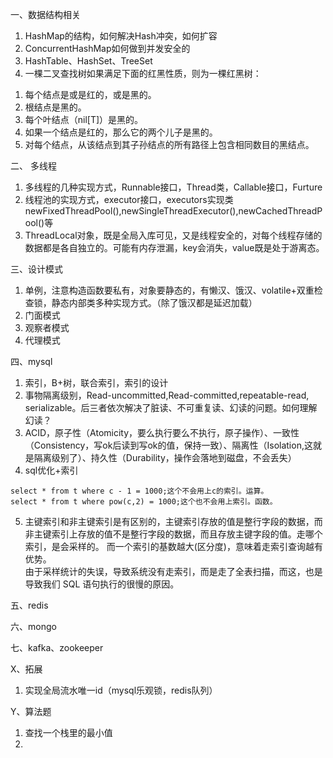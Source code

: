 一、数据结构相关
1. HashMap的结构，如何解决Hash冲突，如何扩容
2. ConcurrentHashMap如何做到并发安全的
3. HashTable、HashSet、TreeSet
4. 一棵二叉查找树如果满足下面的红黑性质，则为一棵红黑树：
1) 每个结点是或是红的，或是黑的。
2) 根结点是黑的。
3) 每个叶结点（nil[T]）是黑的。
4) 如果一个结点是红的，那么它的两个儿子是黑的。
5) 对每个结点，从该结点到其子孙结点的所有路径上包含相同数目的黑结点。


二、 多线程
1. 多线程的几种实现方式，Runnable接口，Thread类，Callable接口，Furture
2. 线程池的实现方式，executor接口，executors实现类  
newFixedThreadPool(),newSingleThreadExecutor(),newCachedThreadPool()等
3. ThreadLocal对象，既是全局入库可见，又是线程安全的，对每个线程存储的数据都是各自独立的。可能有内存泄漏，key会消失，value既是处于游离态。


三、设计模式
1. 单例，注意构造函数要私有，对象要静态的，有懒汉、饿汉、volatile+双重检查锁，静态内部类多种实现方式。（除了饿汉都是延迟加载）
2. 门面模式
3. 观察者模式
4. 代理模式

四、mysql
1. 索引，B+树，联合索引，索引的设计
2. 事物隔离级别，Read-uncommitted,Read-committed,repeatable-read,
serializable。后三者依次解决了脏读、不可重复读、幻读的问题。如何理解幻读？
3. ACID，原子性（Atomicity，要么执行要么不执行，原子操作）、一致性（Consistency，写ok后读到写ok的值，保持一致）、隔离性（Isolation,这就是隔离级别了）、持久性（Durability，操作会落地到磁盘，不会丢失）
4. sql优化+索引
```
select * from t where c - 1 = 1000;这个不会用上c的索引。运算。
select * from t where pow(c,2) = 1000;这个也不会用上索引。函数。
```
5. 主键索引和非主键索引是有区别的，主键索引存放的值是整行字段的数据，而非主键索引上存放的值不是整行字段的数据，而且存放主键字段的值。走哪个索引，是会采样的。
而一个索引的基数越大(区分度)，意味着走索引查询越有优势。  
由于采样统计的失误，导致系统没有走索引，而是走了全表扫描，而这，也是导致我们 SQL 语句执行的很慢的原因。

五、redis

六、mongo

七、kafka、zookeeper





X、拓展
1. 实现全局流水唯一id（mysql乐观锁，redis队列）

Y、算法题
1. 查找一个栈里的最小值
2.
